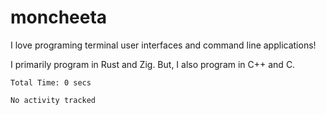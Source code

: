 # moncheeta

I love programing terminal user interfaces and command line applications!

I primarily program in Rust and Zig. But, I also program in C++ and C.

<!--START_SECTION:waka-->

```text
Total Time: 0 secs

No activity tracked
```

<!--END_SECTION:waka-->
